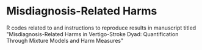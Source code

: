 # Misdiagnosis-Related Harms
R codes related to and instructions to reproduce results in manuscript titled "Misdiagnosis-Related Harms in Vertigo-Stroke Dyad: Quantification Through Mixture Models and Harm Measures"
